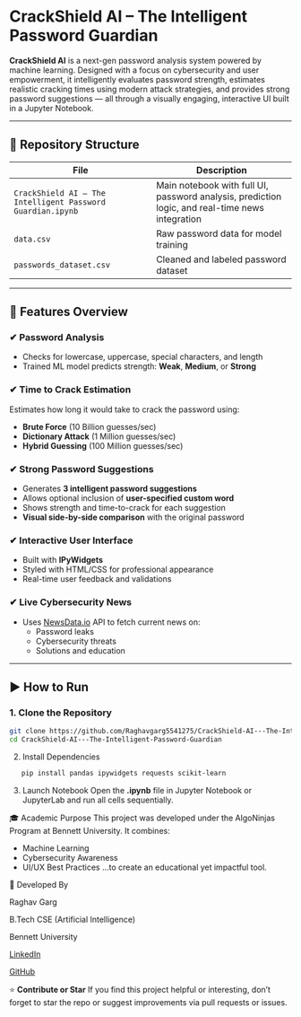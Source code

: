 # CrackShield AI – The Intelligent Password Guardian

**CrackShield AI** is a next-gen password analysis system powered by machine learning. Designed with a focus on cybersecurity and user empowerment, it intelligently evaluates password strength, estimates realistic cracking times using modern attack strategies, and provides strong password suggestions — all through a visually engaging, interactive UI built in a Jupyter Notebook.

---

## 📁 Repository Structure

| File | Description |
|------|-------------|
| `CrackShield AI – The Intelligent Password Guardian.ipynb` | Main notebook with full UI, password analysis, prediction logic, and real-time news integration |
| `data.csv` | Raw password data for model training |
| `passwords_dataset.csv` | Cleaned and labeled password dataset |

---

## 🔧 Features Overview

### ✔ Password Analysis
- Checks for lowercase, uppercase, special characters, and length
- Trained ML model predicts strength: **Weak**, **Medium**, or **Strong**

### ✔ Time to Crack Estimation
Estimates how long it would take to crack the password using:
- **Brute Force** (10 Billion guesses/sec)
- **Dictionary Attack** (1 Million guesses/sec)
- **Hybrid Guessing** (100 Million guesses/sec)

### ✔ Strong Password Suggestions
- Generates **3 intelligent password suggestions**
- Allows optional inclusion of **user-specified custom word**
- Shows strength and time-to-crack for each suggestion
- **Visual side-by-side comparison** with the original password

### ✔ Interactive User Interface
- Built with **IPyWidgets**
- Styled with HTML/CSS for professional appearance
- Real-time user feedback and validations

### ✔ Live Cybersecurity News
- Uses [NewsData.io](https://newsdata.io/) API to fetch current news on:
  - Password leaks
  - Cybersecurity threats
  - Solutions and education

---

## ▶️ How to Run

### 1. Clone the Repository
```bash
git clone https://github.com/Raghavgarg5541275/CrackShield-AI---The-Intelligent-Password-Guardian.git
cd CrackShield-AI---The-Intelligent-Password-Guardian
```
2. Install Dependencies
```bash
   pip install pandas ipywidgets requests scikit-learn
```
3. Launch Notebook
Open the **.ipynb** file in Jupyter Notebook or JupyterLab and run all cells sequentially.

🎓 Academic Purpose
This project was developed under the AlgoNinjas Program at Bennett University.
It combines:
- Machine Learning
- Cybersecurity Awareness
- UI/UX Best Practices
…to create an educational yet impactful tool.

👤 Developed By

Raghav Garg

B.Tech CSE (Artificial Intelligence)

Bennett University

[LinkedIn](https://linkedin.com/in/raghavgarg5541275)  

[GitHub](https://github.com/Raghavgarg5541275)

⭐ **Contribute or Star**
If you find this project helpful or interesting, don’t forget to star the repo or suggest improvements via pull requests or issues.
